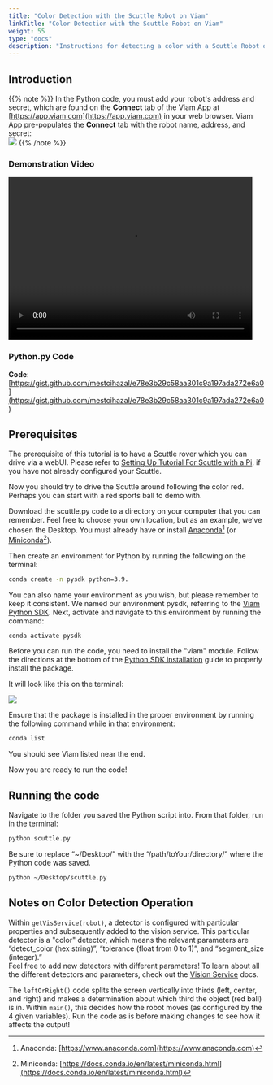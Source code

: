 ```yaml
---
title: "Color Detection with the Scuttle Robot on Viam"
linkTitle: "Color Detection with the Scuttle Robot on Viam"
weight: 55
type: "docs"
description: "Instructions for detecting a color with a Scuttle Robot on Viam software."
---
```

## Introduction

{{% note %}}
In the Python code, you must add your robot's address and secret, which are found on the **Connect** tab of the Viam App at [https://app.viam.com](https://app.viam.com) in your web browser. 
Viam App pre-populates the **Connect** tab with the robot name, address, and secret:<br>
<img src="../img/color-rdk-remote-cfg.png" />
{{% /note %}}

### Demonstration Video
<video width="480" height="320" controls>
  <source src="../videos/scuttledemos_colordetection.mp4" type="video/mp4">
  Your browser does not support the video tag.
</video>

### Python.py Code 
**Code**: [https://gist.github.com/mestcihazal/e78e3b29c58aa301c9a197ada272e6a0](https://gist.github.com/mestcihazal/e78e3b29c58aa301c9a197ada272e6a0)

## Prerequisites
The prerequisite of this tutorial is to have a Scuttle rover which you can drive via a webUI. 
Please refer to [Setting Up Tutorial For Scuttle with a Pi](../scuttlebot). if you have not already configured your Scuttle.

Now you should try to drive the Scuttle around following the color red. 
Perhaps you can start with a red sports ball to demo with.

Download the <file>scuttle.py</file> code to a directory on your computer that you can remember. 
Feel free to choose your own location, but as an example, we’ve chosen the Desktop. 
You must already have or install [Anaconda](https://www.anaconda.com)[^ana] (or [Miniconda](https://docs.conda.io/en/latest/miniconda.html)[^minicon]).
 
[^ana]:Anaconda: [https://www.anaconda.com](https://www.anaconda.com)
[^minicon]:Miniconda: [https://docs.conda.io/en/latest/miniconda.html](https://docs.conda.io/en/latest/miniconda.html)

Then create an environment for Python by running the following on the terminal:
```bash
conda create -n pysdk python=3.9. 
```

You can also name your environment as you wish, but please remember to keep it consistent. 
We named our environment pysdk, referring to the [Viam Python SDK](https://python.viam.dev/). 
Next, activate and navigate to this environment by running the command: 
```bash
conda activate pysdk
```

Before you can run the code, you need to install the "viam" module. 
Follow the directions at the bottom of the [Python SDK installation](https://github.com/viamrobotics/python-sdk#installation---pre-open-sourcing) guide to properly install the package. 

It will look like this on the terminal:

<img src="../img/color-det-terminal.png" />

Ensure that the package is installed in the proper environment by running the following command while in that environment:
```bash
conda list
```

You should see Viam listed near the end.

Now you are ready to run the code!

## Running the code

Navigate to the folder you saved the Python script into. From that folder, run in the terminal:
```bash
python scuttle.py
```
Be sure to replace “~/Desktop/” with the “/path/toYour/directory/” where the Python code was saved. 
```bash
python ~/Desktop/scuttle.py  
```

## Notes on Color Detection Operation

Within `getVisService(robot)`, a detector is configured with particular properties and subsequently added to the vision service. 
This particular detector is a "color" detector, which means the relevant parameters are “detect_color (hex string)”, “tolerance (float from 0 to 1)”, and “segment_size (integer).”  
Feel free to add new detectors with different parameters! 
To learn about all the different detectors and parameters, check out the [Vision Service](../../services/vision) docs. 

The `leftOrRight()` code splits the screen vertically into thirds (left, center, and right) and makes a determination about which third the object (red ball) is in. 
Within `main()`, this decides how the robot moves (as configured by the 4 given variables). 
Run the code as is before making changes to see how it affects the output!